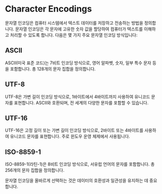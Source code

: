 # Character Encodings

문자열 인코딩은 컴퓨터 시스템에서 텍스트 데이터를 저장하고 전송하는 방법을 정의합니다. 문자열 인코딩은 각 문자에 고유한 숫자 값을 할당하여 컴퓨터가 텍스트를 이해하고 처리할 수 있도록 합니다. 다음은 몇 가지 주요 문자열 인코딩 방식입니다:


## ASCII

ASCII(미국 표준 코드)는 7비트 인코딩 방식으로, 영어 알파벳, 숫자, 일부 특수 문자 등을 포함합니다. 총 128개의 문자 집합을 정의합니다.


## UTF-8

UTF-8은 가변 길이 인코딩 방식으로, 1바이트에서 4바이트까지 사용하여 유니코드 문자를 표현합니다. ASCII와 호환되며, 전 세계의 다양한 문자를 포함할 수 있습니다.


## UTF-16

UTF-16은 고정 길이 또는 가변 길이 인코딩 방식으로, 2바이트 또는 4바이트를 사용하여 유니코드 문자를 표현합니다. 주로 윈도우 운영 체제에서 사용됩니다.


## ISO-8859-1

ISO-8859-1(라틴-1)은 8비트 인코딩 방식으로, 서유럽 언어의 문자를 포함합니다. 총 256개의 문자 집합을 정의합니다.

문자열 인코딩을 올바르게 선택하는 것은 데이터의 호환성과 일관성을 유지하는 데 중요합니다.
